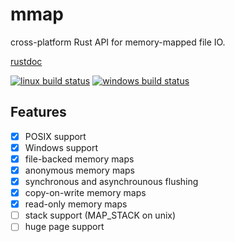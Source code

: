 # mmap

cross-platform Rust API for memory-mapped file IO.

[rustdoc](https://danburkert.github.io/mmap/mmap/index.html)

[![linux build status](https://travis-ci.org/danburkert/mmap.svg?branch=master)](https://travis-ci.org/danburkert/mmap)
[![windows build status](https://ci.appveyor.com/api/projects/status/ubka00959pstatkg/branch/master?svg=true)](https://ci.appveyor.com/project/danburkert/mmap/branch/master)

## Features

- [x] POSIX support
- [x] Windows support
- [x] file-backed memory maps
- [x] anonymous memory maps
- [x] synchronous and asynchrounous flushing
- [x] copy-on-write memory maps
- [x] read-only memory maps
- [ ] stack support (MAP_STACK on unix)
- [ ] huge page support
